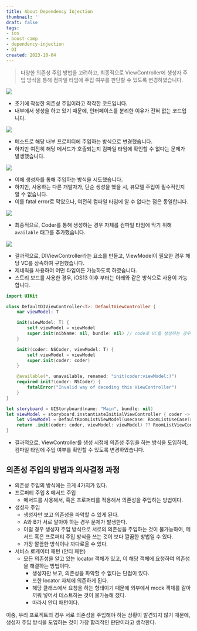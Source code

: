 ```yaml
---
title: About Dependency Injection
thumbnail: ''
draft: false
tags:
- ios
- boost-camp
- dependency-injection
- DI
created: 2023-10-04
---
```



 > 
 > 다양한 의존성 주입 방법을 고려하고, 최종적으로 ViewController에 생성자 주입 방식을 통해 컴파일 타임에 주입 여부를 판단할 수 있도록 변경하였습니다.

![](Pasted%20image%2020231004195753.jpg)

* 초기에 작성한 의존성 주입이라고 착각한 코드입니다.
* 내부에서 생성을 하고 있기 때문에, 인터페이스를 분리한 이유가 전혀 없는 코드입니다.

![](Pasted%20image%2020231004195805.jpg)

* 메소드로 해당 내부 프로퍼티에 주입하는 방식으로 변경했습니다.
* 하지만 여전히 해당 메서드가 호출되는지 컴파일 타임에 확인할 수 없다는 문제가 발생했습니다.

![](Pasted%20image%2020231004195819.jpg)

* 이에 생성자를 통해 주입하는 방식을 시도했습니다.
* 하지만, 사용하는 다른 개발자가, 단순 생성을 했을 시, 뷰모델 주입이 필수적인지 알 수 없습니다.
* 이를 fatal error로 막았으나, 여전히 컴파일 타임에 알 수 없다는 점은 동일합니다.

![](Pasted%20image%2020231004195835.jpg)

* 최종적으로, Coder를 통해 생성하는 경우 자체를 컴파일 타임에 막기 위해 `available` 태그를 추가했습니다.

![](Pasted%20image%2020231004195849.jpg)

* 결과적으로, DIViewController라는 요소를 만들고, ViewModel이 필요한 경우 해당 VC를 상속하여 구현했습니다.
* 제네릭을 사용하여 어떤 타입이든 가능하도록 하였습니다.
* 스토리 보드를 사용한 경우, iOS13 이후 부터는 아래와 같은 방식으로 사용이 가능합니다.

````swift
import UIKit

class DefaultDIViewController<T>: DefaultViewController {
    var viewModel: T

    init(viewModel: T) {
        self.viewModel = viewModel
        super.init(nibName: nil, bundle: nil) // code로 VC를 생성하는 경우 nib, bundle 모두 불필요
    }

    init?(coder: NSCoder, viewModel: T) {
        self.viewModel = viewModel
        super.init(coder: coder)
    }

    @available(*, unavailable, renamed: "init(coder:viewModel:)")
    required init?(coder: NSCoder) {
        fatalError("Invalid way of decoding this ViewController")
    }
}
````

````swift
let storyboard = UIStoryboard(name: "Main", bundle: nil)
let viewModel = storyboard.instantiateInitialViewController { coder -> RoomListViewController in
    let viewModel = DefaultRoomListViewModel(usecase: RoomListUseCase(repository: RoomListRepository(service: FirebaseService.shared)))
    return .init(coder: coder, viewModel: viewModel) ?? RoomListViewController(viewModel: viewModel)
}
````

* 결과적으로, ViewController를 생성 시점에 의존성 주입을 하는 방식을 도입하여, 컴파일 타임에 주입 여부를 확인할 수 있도록 변경하였습니다.

## 의존성 주입의 방법과 의사결정 과정

* 의존성 주입의 방식에는 크게 4가지가 있다.
* 프로퍼티 주입 & 메서드 주입
  * 메서드를 사용해서, 혹은 프로퍼티를 적용해서 의존성을 주입하는 방법이다.
* 생성자 주입
  * 생성자만 보고 의존성을 파악할 수 있게 된다.
  * A와 B가 서로 알아야 하는 경우 문제가 발생한다.
  * 이럴 경우 생성자 주입 방식으로 서로의 의존성을 주입하는 것이 불가능하여, 메서드 혹은 프로퍼티 주입 방식을 쓰는 것이 보다 깔끔한 방법일 수 있다.
  * 가장 깔끔한 방식이나 까다로울 수 있다.
* 서비스 로케이터 패턴 (안티 패턴)
  * 모든 의존성을 알고 있는 locator 객체가 있고, 이 해당 객체에 요청하여 의존성을 해결하는 방법이다.
    * 생성자만 보고, 의존성을 파악할 수 없다는 단점이 있다.
    * 또한 locator 자체에 의존하게 된다.
    * 해당 클래스에서 요청을 하는 형태이기 때문에 외부에서 mock 객체를 갈아끼워 넣어서 테스트하는 것이 불가능해 졌다.
    * 따라서 안티 패턴이다.

이중, 우리 프로젝트의 경우 서로 의존성을 주입해야 하는 상황이 발견되지 않기 때문에, 생성자 주입 방식을 도입하는 것이 가장 합리적인 판단이라고 생각한다.
